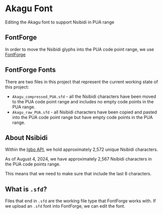 # Akagu Font

Editing the Akagu font to support Nsibidi in PUA range

## FontForge

In order to move the Nsibidi glyphs into the PUA code point range, we use [FontForge](https://fontforge.org/en-US/)

## FontForge Fonts

There are two files in this project that represent the current working state of this project:

- `Akagu_compressed_PUA.sfd` - all the Nsibidi characters have been moved to the PUA code point range
  and includes no empty code points in the PUA range.
- `Akagu_raw_PUA.sfd` - all Nsibidi characters have been copied and pasted into the PUA code point range
  but have empty code points in the PUA range.

## About Nsibidi

Within the [Igbo API](https://igboapi.com), we hold approximately 2,572 unique Nsibidi characters.

As of August 4, 2024, we have approximately 2,567 Nsibidi characters in the PUA code points range.

This means that we need to make sure that include the last 6 characters.

## What is `.sfd`?

Files that end in `.sfd` are the working file type that FontForge works with. If we upload an `.sfd`
font into FontForge, we can edit the font.
